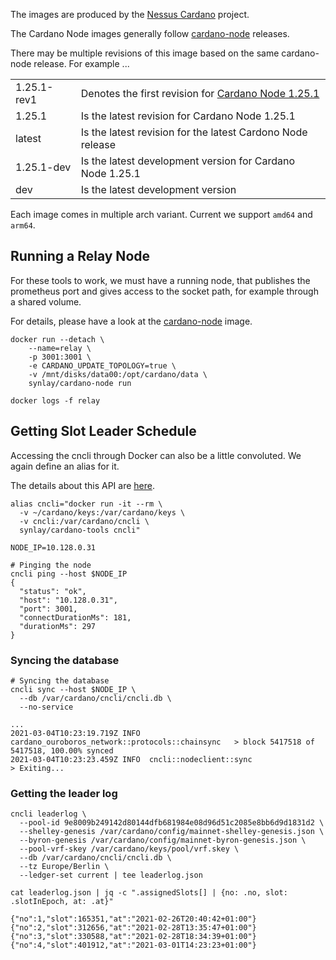 
The images are produced by the [Nessus Cardano](https://github.com/tdiesler/nessus-cardano) project.

The Cardano Node images generally follow [cardano-node](https://github.com/input-output-hk/cardano-node) releases.

There may be multiple revisions of this image based on the same cardano-node release. For example ...

|              |                                                                                                                           |
|:-------------|:--------------------------------------------------------------------------------------------------------------------------|
| 1.25.1-rev1  | Denotes the first revision for [Cardano Node 1.25.1](https://github.com/input-output-hk/cardano-node/releases/tag/1.25.1) |
| 1.25.1       | Is the latest revision for Cardano Node 1.25.1 |
| latest       | Is the latest revision for the latest Cardono Node release |
| 1.25.1-dev   | Is the latest development version for Cardano Node 1.25.1 |
| dev          | Is the latest development version |

Each image comes in multiple arch variant. Current we support `amd64` and `arm64`.

## Running a Relay Node

For these tools to work, we must have a running node, that publishes the prometheus port
and gives access to the socket path, for example through a shared volume.

For details, please have a look at the [cardano-node](https://hub.docker.com/repository/docker/synlay/cardano-node) image.

```
docker run --detach \
    --name=relay \
    -p 3001:3001 \
    -e CARDANO_UPDATE_TOPOLOGY=true \
    -v /mnt/disks/data00:/opt/cardano/data \
    synlay/cardano-node run

docker logs -f relay
```

## Getting Slot Leader Schedule

Accessing the cncli through Docker can also be a little convoluted.
We again define an alias for it.

The details about this API are [here](https://github.com/cardano-community/cncli/blob/develop/README.md#running).

```
alias cncli="docker run -it --rm \
  -v ~/cardano/keys:/var/cardano/keys \
  -v cncli:/var/cardano/cncli \
  synlay/cardano-tools cncli"

NODE_IP=10.128.0.31

# Pinging the node
cncli ping --host $NODE_IP
{
  "status": "ok",
  "host": "10.128.0.31",
  "port": 3001,
  "connectDurationMs": 181,
  "durationMs": 297
}
```

### Syncing the database

```
# Syncing the database
cncli sync --host $NODE_IP \
  --db /var/cardano/cncli/cncli.db \
  --no-service

...
2021-03-04T10:23:19.719Z INFO  cardano_ouroboros_network::protocols::chainsync   > block 5417518 of 5417518, 100.00% synced
2021-03-04T10:23:23.459Z INFO  cncli::nodeclient::sync                           > Exiting...
```

### Getting the leader log

```
cncli leaderlog \
  --pool-id 9e8009b249142d80144dfb681984e08d96d51c2085e8bb6d9d1831d2 \
  --shelley-genesis /var/cardano/config/mainnet-shelley-genesis.json \
  --byron-genesis /var/cardano/config/mainnet-byron-genesis.json \
  --pool-vrf-skey /var/cardano/keys/pool/vrf.skey \
  --db /var/cardano/cncli/cncli.db \
  --tz Europe/Berlin \
  --ledger-set current | tee leaderlog.json

cat leaderlog.json | jq -c ".assignedSlots[] | {no: .no, slot: .slotInEpoch, at: .at}"

{"no":1,"slot":165351,"at":"2021-02-26T20:40:42+01:00"}
{"no":2,"slot":312656,"at":"2021-02-28T13:35:47+01:00"}
{"no":3,"slot":330588,"at":"2021-02-28T18:34:39+01:00"}
{"no":4,"slot":401912,"at":"2021-03-01T14:23:23+01:00"}
```
